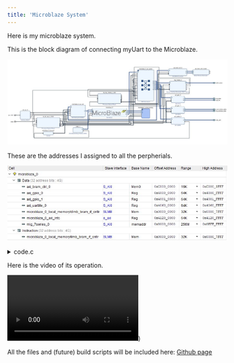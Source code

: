 ```yaml
---
title: 'Microblaze System'
---
```


Here is my microblaze system.



This is the block diagram of connecting myUart to the Microblaze.

![block diagram](block_ub.JPG)

These are the addresses I assigned to all the perpherials.

![Addresses](addr_ub.JPG)



<details><summary>code.c</summary><p><pre><code class="c">
#include &lt;stdio.h&gt;
#include "platform.h"
#include "xil_printf.h"
#include "xil_io.h"

#define LEDS_DATA 0x40000000
#define LEDS_TRI  0x40000004
#define RGB_DATA  0x40000008
#define RGB_TRI   0x4000000C

#define BTN_DATA  0x40010000
#define DIP_DATA  0x40010008


int main()
{
    init_platform();

    print("Hello World\n\r");
    //tri state for leds
    Xil_Out32(LEDS_TRI,0x00);
    Xil_Out32(RGB_TRI,0x00);

    u32 btn_read = 0;
    u32 dip_read = 0;
    u32 rgb_write = 0;

    while (1){
    	btn_read = Xil_In32(BTN_DATA);
    	Xil_Out32(LEDS_DATA,btn_read);


    	dip_read = Xil_In32(DIP_DATA);
    	rgb_write = 0x7 &amp; dip_read;
    	rgb_write = rgb_write &lt;&lt; 3 | rgb_write;
    	rgb_write = rgb_write &lt;&lt; 6 | rgb_write;
    	Xil_Out32(RGB_DATA,rgb_write);
    }

    cleanup_platform();



    return 0;
}
</code></pre></p></details>


Here is the video of its operation.

![uart video](user://media/ub000.mp4?resize=620,480))

All the files and (future) build scripts will be included here:
[Github page](https://github.com/AEW2015/522R/tree/master/pages/02.microblaze-system)